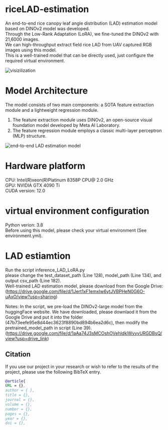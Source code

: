# riceLAD-estimation
An end-to-end rice canopy leaf angle distribution (LAD) estimation model based on DINOv2 model was developed.  
Through the Low-Rank Adaptation (LoRA), we fine-tuned the DINOv2 with 21,6000 images.  
We can high-throughput extract field rice LAD from UAV captured RGB images using this model.  
This is a well-trained model that can be directly used, just configure the required virtual environment.  

![visizilization](https://github.com/user-attachments/assets/449775e6-76d1-439d-a4a6-3ee82ddc7b72)

# Model  Architecture
The model consists of two main components: a SOTA feature extraction module and a lightweight regression module.   
1) The feature extraction module uses DINOv2, an open-source visual foundation model developed by Meta AI Laboratory.
2) The feature regression module employs a classic multi-layer perceptron (MLP) structure.

![end-to-end LAD estimation model](https://github.com/user-attachments/assets/c7e6800c-42ce-4901-8033-b1002e4cf418)

# Hardware platform
CPU: Intel(R)xeon(R)Platinum 8358P CPU@ 2.0 GHz  
GPU: NVIDIA GTX 4090 Ti  
CUDA version: 12.0

# virtual environment configuration
Python verion: 3.8  
Before using this model, please check your virtual environment (See environment.yml).  

# LAD estiamtion
Run the script inference_LAD_LoRA.py  
please change the test_dataset_path (Line 128), model_path (Line 134), and output csv_path (Line 182).  
Well-trained LAD estimation model, please download from the Google Drive:  
(https://drive.google.com/file/d/1Jert1xF1emxIw6ytJVBPHeN0G6O-uAxO/view?usp=sharing)

Notes: In the script, we pre-load the DINOv2-large model from the huggingFace website. We have downloaded, please downlaod it from the Google Drive and put it into the folder (47b73eefe95e8d44ec3623f8890bd894b6ea2d6c), then modify the pretrained_model_path in script (Line 39).  
(https://drive.google.com/file/d/1aAa74J3sMCOshOVehldklWyyvURGDBsQ/view?usp=drive_link)


## Citation
If you use our project in your research or wish to refer to the results of the project, please use the following BibTeX entry.

```bibtex
@article{
URL = {},
author = { },
title = {},
journal = {},
volume = {},
number = {},
pages = {},
year = {},
doi = {},

